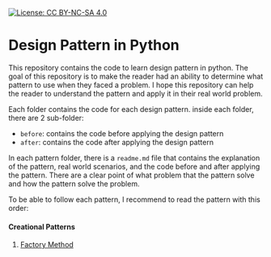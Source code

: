 [![License: CC BY-NC-SA 4.0](https://img.shields.io/badge/License-CC%20BY--NC--SA%204.0-lightgrey.svg)](https://creativecommons.org/licenses/by-nc-sa/4.0/)

# Design Pattern in Python

This repository contains the code to learn design pattern in python.
The goal of this repository is to make the reader had an ability to determine
what pattern to use when they faced a problem.
I hope this repository can help the reader to understand the pattern and apply it in their real world problem.

Each folder contains the code for each design pattern. inside each folder, there are 2 sub-folder:

- `before`: contains the code before applying the design pattern
- `after`: contains the code after applying the design pattern

In each pattern folder, there is a `readme.md` file that contains the explanation of the pattern,
real world scenarios, and the code before and after applying the pattern.
There are a clear point of what problem that the pattern solve and how the pattern solve the problem.

To be able to follow each pattern, I recommend to read the pattern with this order:

#### Creational Patterns

1. [Factory Method](factory_method/readme.md)
